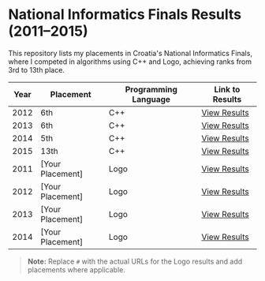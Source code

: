 # National Informatics Finals Results (2011–2015)

This repository lists my placements in Croatia's National Informatics Finals, where I competed in algorithms using C++ and Logo, achieving ranks from 3rd to 13th place.

| Year | Placement | Programming Language | Link to Results |
|------|-----------|----------------------|-----------------|
| 2012 | 6th       | C++                  | [View Results](https://informatika.azoo.hr/natjecanje/dogadjaj/182/rezultati) |
| 2013 | 6th       | C++                  | [View Results](https://informatika.azoo.hr/natjecanje/dogadjaj/235/rezultati) |
| 2014 | 5th       | C++                  | [View Results](https://informatika.azoo.hr/natjecanje/dogadjaj/288/rezultati) |
| 2015 | 13th      | C++                  | [View Results](https://informatika.azoo.hr/natjecanje/dogadjaj/342/rezultati) |
| 2011 | [Your Placement] | Logo             | [View Results](#) |
| 2012 | [Your Placement] | Logo             | [View Results](#) |
| 2013 | [Your Placement] | Logo             | [View Results](#) |
| 2014 | [Your Placement] | Logo             | [View Results](#) |

> **Note:** Replace `#` with the actual URLs for the Logo results and add placements where applicable.
